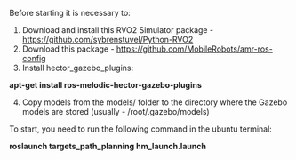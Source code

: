 Before starting it is necessary to:
1. Download and install this RVO2 Simulator package - https://github.com/sybrenstuvel/Python-RVO2
2. Download this package - https://github.com/MobileRobots/amr-ros-config
3. Install hector_gazebo_plugins:

  **apt-get install ros-melodic-hector-gazebo-plugins**
  
4. Copy models from the models/ folder to the directory where the Gazebo models are stored (usually - /root/.gazebo/models)

To start, you need to run the following command in the ubuntu terminal:

**roslaunch targets_path_planning hm_launch.launch**
